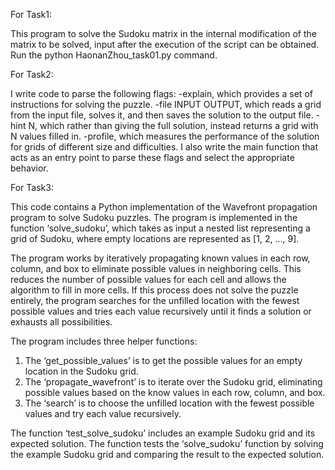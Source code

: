 For Task1:

This program to solve the Sudoku matrix in the internal modification of the matrix to be solved, input after the execution of the script can be obtained. Run the python HaonanZhou_task01.py command. 



For Task2:

I write code to parse the following flags:
-explain, which provides a set of instructions for solving the puzzle.
-file INPUT OUTPUT, which reads a grid from the input file, solves it, and then saves the solution to the output file.
-hint N, which rather than giving the full solution, instead returns a grid with N values filled in.
-profile, which measures the performance of the solution for grids of different size and difficulties.
I also write the main function that acts as an entry point to parse these flags and select the appropriate behavior.



For Task3:

This code contains a Python implementation of the Wavefront propagation program to solve Sudoku puzzles. The program is implemented in the function ‘solve_sudoku’, which takes as input a nested list representing a grid of Sudoku, where empty locations are represented as [1, 2, …, 9].

The program works by iteratively propagating known values in each row, column, and box to eliminate possible values in neighboring cells. This reduces the number of possible values for each cell and allows the algorithm to fill in more cells. If this process does not solve the puzzle entirely, the program searches for the unfilled location with the fewest possible values and tries each value recursively until it finds a solution or exhausts all possibilities.

The program includes three helper functions:
1. The ‘get_possible_values’ is to get the possible values for an empty location in the Sudoku grid.
2. The ‘propagate_wavefront’ is to iterate over the Sudoku grid, eliminating possible values based on the know values in each row, column, and box.
3. The ‘search’ is to choose the unfilled location with the fewest possible values and try each value recursively.

The function ‘test_solve_sudoku’ includes an example Sudoku grid and its expected solution. The function tests the ‘solve_sudoku’ function by solving the example Sudoku grid and comparing the result to the expected solution.
